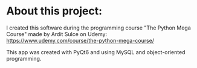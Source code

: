 # About this project:

I created this software during the programming course "The Python Mega Course" made by Ardit Sulce on Udemy: https://www.udemy.com/course/the-python-mega-course/

This app was created with PyQt6 and using MySQL and object-oriented programming.
